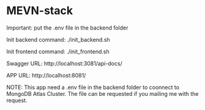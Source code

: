 # MEVN-stack

Important: put the .env file in the backend folder

Init backend command: ./init_backend.sh

Init frontend command: ./init_frontend.sh

Swagger URL: http://localhost:3081/api-docs/

APP URL: http://localhost:8081/

NOTE: This app need a .env file in the backend folder to coonnect to MongoDB Atlas Cluster. The file can be requested if you mailing me with the request.
